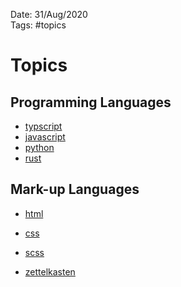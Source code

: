 Date: 31/Aug/2020  
Tags: #topics
# Topics


## Programming Languages

- [typscript](typescript/typescript.md)
- [javascript](javascript/javascript.md)
- [python](python/python.md)
- [rust](rust/rust.md)

## Mark-up Languages

- [html](html/html.md)
- [css](css/css.md)
- [scss](scss/scss.md)

- [zettelkasten](zettelkasten/zettelkasten.md)
